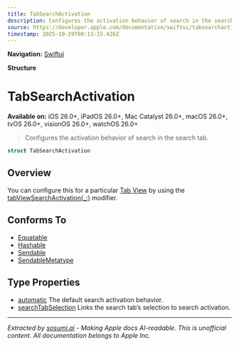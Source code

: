 ```yaml
---
title: TabSearchActivation
description: Configures the activation behavior of search in the search tab.
source: https://developer.apple.com/documentation/swiftui/tabsearchactivation
timestamp: 2025-10-29T00:13:15.426Z
---
```


**Navigation:** [Swiftui](/documentation/swiftui)

**Structure**

# TabSearchActivation

**Available on:** iOS 26.0+, iPadOS 26.0+, Mac Catalyst 26.0+, macOS 26.0+, tvOS 26.0+, visionOS 26.0+, watchOS 26.0+

> Configures the activation behavior of search in the search tab.

```swift
struct TabSearchActivation
```

## Overview

You can configure this for a particular [Tab View](/documentation/swiftui/tabview) by using the [tabViewSearchActivation(_:)](/documentation/swiftui/view/tabviewsearchactivation(_:)) modifier.

## Conforms To

- [Equatable](/documentation/Swift/Equatable)
- [Hashable](/documentation/Swift/Hashable)
- [Sendable](/documentation/Swift/Sendable)
- [SendableMetatype](/documentation/Swift/SendableMetatype)

## Type Properties

- [automatic](/documentation/swiftui/tabsearchactivation/automatic) The default search activation behavior.
- [searchTabSelection](/documentation/swiftui/tabsearchactivation/searchtabselection) Links the search tab’s selection to search activation.

---

*Extracted by [sosumi.ai](https://sosumi.ai) - Making Apple docs AI-readable.*
*This is unofficial content. All documentation belongs to Apple Inc.*
